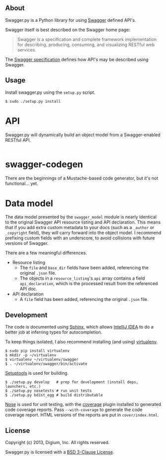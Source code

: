 About
-----
Swagger.py is a Python library for using [Swagger][] defined API's.

Swagger itself is best described on the Swagger home page:

> Swagger is a specification and complete framework implementation for
> describing, producing, consuming, and visualizing RESTful web
> services.

The [Swagger specification][] defines how API's may be described using
Swagger.

Usage
-----
Install swagger.py using the `setup.py` script.

    $ sudo ./setup.py install

API
===

Swagger.py will dynamically build an object model from a
Swagger-enabled RESTful API.

```Python

```

swagger-codegen
===============

There are the beginnings of a Mustache-based code generator, but it's
not functional... yet.

<!-- TODO
Inspired by the original [swagger-codegen][] project, templates are
written using [Mustache][] templates ([Pystache][], specifically).
There are several important differences.

 * The model that is fed into the mustache templates is almost
   identical to Swagger's API resource listing and API declaration
   model. The differences are listed [below](#model).
 * The templates themselves are completely self contained, with the
   logic to enrich the model being specified in `translate.py` in the
   same directory as the `*.mustache` files.
-->

<a id="model"></a>
Data model
==========

The data model presented by the `swagger_model` module is nearly
identical to the original Swagger API resource listing and API
declaration. This means that if you add extra custom metadata to your
docs (such as a `_author` or `_copyright` field), they will carry
forward into the object model. I recommend prefixing custom fields
with an underscore, to avoid collisions with future versions of
Swagger.

There are a few meaningful differences.

 * Resource listing
   * The `file` and `base_dir` fields have been added, referencing the
     original `.json` file.
   * The objects in a `resource_listing`'s `api` array contains a
     field `api_declaration`, which is the processed result from the
     referenced API doc.
 * API declaration
   * A `file` field has been added, referencing the original `.json`
     file.

Development
-----------

The code is documented using [Sphinx][], which allows [IntelliJ IDEA][]
to do a better job at inferring types for autocompletion.

To keep things isolated, I also recommend installing (and using)
[virtualenv][].

    $ sudo pip install virtualenv
    $ mkdir -p ~/virtualenv
    $ virtualenv ~/virtualenv/swagger
    $ . ~/virtualenv/swagger/bin/activate

[Setuptools][] is used for building.

    $ ./setup.py develop   # prep for development (install deps, launchers, etc.)
    $ ./setup.py nosetests # run unit tests
    $ ./setup.py bdist_egg # build distributable

[Nose][] is used for unit testing, with the [coverage][] plugin
installed to generated code coverage reports. Pass `--with-coverage`
to generate the code coverage report. HTML versions of the reports are
put in `cover/index.html`.

License
-------

Copyright (c) 2013, Digium, Inc.
All rights reserved.

Swagger.py is licensed with a [BSD 3-Clause License][BSD].

 [bsd]: http://opensource.org/licenses/BSD-3-Clause
 [coverage]: http://nedbatchelder.com/code/coverage/
 [sphinx]: http://sphinx-doc.org/
 [intellij idea]: http://confluence.jetbrains.net/display/PYH/
 [mustache]: http://mustache.github.io/
 [nose]: http://nose.readthedocs.org/en/latest/
 [pystache]: https://github.com/defunkt/pystache
 [setuptools]: http://pypi.python.org/pypi/setuptools
 [Swagger specification]: https://github.com/wordnik/swagger-core/wiki
 [swagger-codegen]: https://github.com/wordnik/swagger-codegen
 [swagger]: https://developers.helloreverb.com/swagger/
 [virtualenv]: http://www.virtualenv.org/
